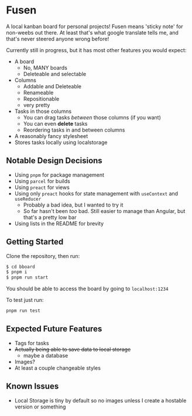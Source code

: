 # Fusen

A local kanban board for personal projects! Fusen means 'sticky note' for
non-weebs out there. At least that's what google translate tells me, and that's
never steered anyone wrong before!

Currently still in progress, but it has most other
features you would expect:

- A board
    - No, MANY boards
    - Deleteable and selectable
- Columns
    - Addable and Deleteable
    - Renameable
    - Repositionable
    - very pretty
- Tasks in those columns
    - You can drag tasks _between_ those columns (if you want)
    - You can even **delete** tasks
    - Reordering tasks in and between columns
- A reasonably fancy stylesheet
- Stores tasks locally using localstorage

## Notable Design Decisions

- Using `pnpm` for package management
- Using `parcel` for builds
- Using `preact` for views
- Using only `preact` hooks for state management with `useContext` and `useReducer`
    - Probably a bad idea, but I wanted to try it
    - So far hasn't been _too_ bad. Still easier to manage than Angular, but
    that's a pretty low bar
- Using lists in the README for brevity

## Getting Started

Clone the repository, then run:

```bash
$ cd bboard
$ pnpm i
$ pnpm run start
```

You should be able to access the board by going to `localhost:1234`

To test just run:

```bash
pnpm run test
```

## Expected Future Features

- Tags for tasks
- ~~Actually being able to save data to local storage~~
    - maybe a database
- Images?
- At least a couple changeable styles

## Known Issues

- Local Storage is tiny by default so no images unless I create a hostable
version or something
